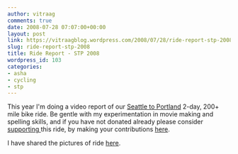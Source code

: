 ```yaml
---
author: vitraag
comments: true
date: 2008-07-28 07:07:00+00:00
layout: post
link: https://vitraagblog.wordpress.com/2008/07/28/ride-report-stp-2008/
slug: ride-report-stp-2008
title: Ride Report - STP 2008
wordpress_id: 103
categories:
- asha
- cycling
- stp
---
```


This year I'm doing a video report of our [Seattle to Portland](http://en.wikipedia.org/wiki/Seattle_to_Portland) 2-day, 200+ mile bike ride. Be gentle with my experimentation in movie making and spelling skills, and if you have not donated already please consider [supporting ](http://vitraag.blogspot.com/2008/07/sponsor-my-ride-help-cause.html)this ride, by making your contributions [here](http://www.ashanet.org/seattle/events/woc/profile_head.php?vaibhavb).  
  
  
  
I have shared the pictures of ride [here](http://flickr.com/photos/vaibhavb/tags/wheelsofchange2008/).
